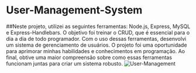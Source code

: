 # User-Management-System
##Neste projeto, utilizei as seguintes ferramentas: Node.js, Express, MySQL e Express-Handlebars. O objetivo foi treinar o CRUD, que é essencial para o dia a dia de todo programador. Com o uso dessas ferramentas, desenvolvi um sistema de gerenciamento de usuários. O projeto foi uma oportunidade para aprimorar minhas habilidades e conhecimentos em programação. Ao final, obtive uma maior compreensão sobre como essas ferramentas funcionam juntas para criar um sistema robusto.
![User-Management](https://user-images.githubusercontent.com/99366584/229297286-4cbb3494-5ed5-4770-9665-1e88b227f85c.gif)
